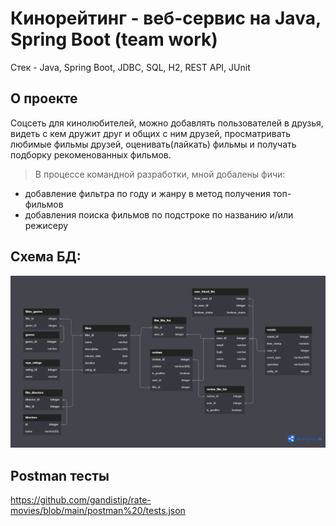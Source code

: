 # Кинорейтинг - веб-сервис на Java, Spring Boot (team work)
Стек - Java, Spring Boot, JDBC, SQL, H2, REST API, JUnit

## О проекте
Соцсеть для кинолюбителей, можно добавлять пользователей в друзья, видеть с кем дружит друг и общих с ним друзей, просматривать любимые фильмы друзей, оценивать(лайкать) фильмы и получать подборку рекоменованных фильмов.

> В процессе командной разработки, мной добалены фичи:
* добавление фильтра по году и жанру в метод получения топ-фильмов
* добавления поиска фильмов по подстроке по названию и/или режисеру

## Схема БД:
![plot](./ER-model.png)

## Postman тесты
https://github.com/gandistip/rate-movies/blob/main/postman%20/tests.json



